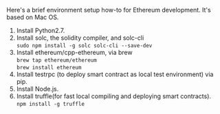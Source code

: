 Here's a brief environment setup how-to for Ethereum development. It's based on Mac OS.   
1. Install Python2.7.     
2. Install solc, the solidity compiler, and solc-cli   
`sudo npm install -g solc solc-cli --save-dev`  
3. Install ethereum/cpp-ethereum, via brew  
`brew tap ethereum/ethereum`  
`brew install ethereum`  
4. Install testrpc (to deploy smart contract as local test environment) via pip.      
5. Install Node.js.     
6. Install truffle(for fast local compiling and deploying smart contracts).    
`npm install -g truffle`  






